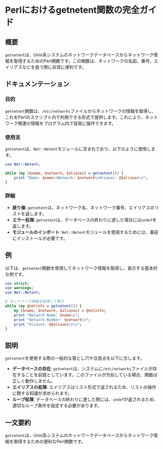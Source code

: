 <!--
Meta Description: # Perlにおけるgetnetent関数の完全ガイド ## 概要 `getnetent`は、Unix系システムのネットワークデータベースからネットワーク情報を取得するためのPerl関数です。この関数は、ネットワークの名前、番号、エイリアスなどを扱う際に非常に便利です。 ## ドキュメンテーション ...
Meta Keywords: getnetent, name, network, aliases, net
-->

# Perlにおけるgetnetent関数の完全ガイド

## 概要
`getnetent`は、Unix系システムのネットワークデータベースからネットワーク情報を取得するためのPerl関数です。この関数は、ネットワークの名前、番号、エイリアスなどを扱う際に非常に便利です。

## ドキュメンテーション
### 目的
`getnetent`関数は、`/etc/networks`ファイルからネットワークの情報を取得し、これをPerlのスクリプト内で利用できる形式で提供します。これにより、ネットワーク関連の情報をプログラム内で容易に操作できます。

### 使用法
`getnetent`は、`Net::Netent`モジュールに含まれており、以下のように使用します。

```perl
use Net::Netent;

while (my ($name, $network, $aliases) = getnetent()) {
    print "Name: $name\nNetwork: $network\nAliases: @$aliases\n";
}
```

### 詳細
- **戻り値**: `getnetent`は、ネットワーク名、ネットワーク番号、エイリアスのリストを返します。
- **エラー処理**: `getnetent`は、データベースの終わりに達した場合には`undef`を返します。
- **モジュールのインポート**: `Net::Netent`モジュールを使用するためには、事前にインストールが必要です。

## 例
以下は、`getnetent`関数を使用してネットワーク情報を取得し、表示する基本的な例です。

```perl
use strict;
use warnings;
use Net::Netent;

# ネットワーク情報を取得して表示
while (my @netinfo = getnetent()) {
    my ($name, $network, $aliases) = @netinfo;
    print "Network Name: $name\n";
    print "Network Number: $network\n";
    print "Aliases: @$aliases\n\n";
}
```

## 説明
`getnetent`を使用する際の一般的な落とし穴や注意点を以下に示します。

- **データベースの存在**: `getnetent`は、システムに`/etc/networks`ファイルが存在することを前提としています。このファイルが欠如している場合、関数は正しく動作しません。
- **エイリアスの処理**: エイリアスはリスト形式で返されるため、リストの操作に関する知識が求められます。
- **ループ処理**: データベースの終わりに達した際には、`undef`が返されるため、適切なループ条件を設定する必要があります。

## 一文要約
`getnetent`は、Unix系システムのネットワークデータベースからネットワーク情報を取得するための便利なPerl関数です。